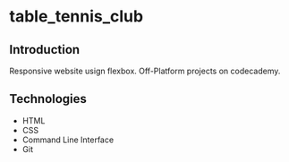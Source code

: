 # table_tennis_club

## Introduction
Responsive website usign flexbox. Off-Platform projects on codecademy.

## Technologies
- HTML
- CSS
- Command Line Interface
- Git
